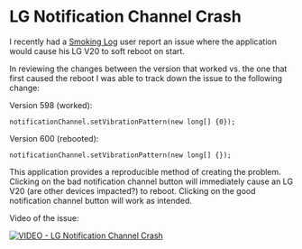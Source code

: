 # LG Notification Channel Crash

I recently had a [Smoking Log](https://play.google.com/store/apps/details?id=com.ccswe.SmokingLog) user report an issue where the application would cause his LG V20 to soft reboot on start. 

In reviewing the changes between the version that worked vs. the one that first caused the reboot I was able to track down the issue to the following change:

Version 598 (worked):

    notificationChannel.setVibrationPattern(new long[] {0});

Version 600 (rebooted):

    notificationChannel.setVibrationPattern(new long[] {});
    
This application provides a reproducible method of creating the problem. Clicking on the bad notification channel button will immediately cause an LG V20 (are other devices impacted?) to reboot. Clicking on the good notification channel button will work as intended.

Video of the issue:

[![VIDEO - LG Notification Channel Crash](http://img.youtube.com/vi/kXIq_EfV27g/0.jpg)](http://www.youtube.com/watch?v=kXIq_EfV27g "LG Notification Channel Crash")
